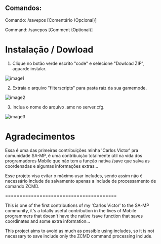 ## Comandos:
Comando: /savepos [Comentário (Opcional)]

Command: /savepos [Comment (Optional)]

# Instalação / Dowload

1. Clique no botão verde escrito "code" e selecione "Dowload ZIP", aguarde instalar.

![image1](https://media.discordapp.net/attachments/895389417777274890/895389510853099582/unknown.png)

2. Extraia o arquivo "filterscripts" para pasta raíz da sua gamemode.

![image2](https://media.discordapp.net/attachments/895389417777274890/895390284530204712/unknown.png)

3. Inclua o nome do arquivo .amx no server.cfg.

![image3](https://media.discordapp.net/attachments/895389417777274890/895390746025279549/unknown.png)

# Agradecimentos
Essa é uma das primeiras contribuições minha 'Carlos Victor' pra comunidade SA-MP, é uma contribuição totalmente útil na vida dos programadores Mobile que não tem a função nativa /save que salva as coordenadas e algumas informações extras...

Esse projeto visa evitar o máximo usar includes, sendo assim não é necessário include de salvamento apenas a include de processamento de comando ZCMD.

=======================================

This is one of the first contributions of my 'Carlos Victor' to the SA-MP community, it's a totally useful contribution in the lives of Mobile programmers that doesn't have the native /save function that saves coordinates and some extra information...

This project aims to avoid as much as possible using includes, so it is not necessary to save include only the ZCMD command processing include.
